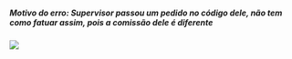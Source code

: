 ##### Motivo do erro: Supervisor passou um pedido no código dele, não tem como fatuar assim, pois a comissão dele é diferente

<img src="https://raw.githubusercontent.com/deivealtoe/problemas_sankhya_resolvidos/master/_src/_images/ESU_TRG_I_U_TGFCAB_CMULT.jpeg">
